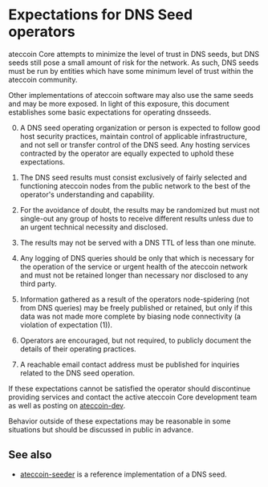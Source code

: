 Expectations for DNS Seed operators
====================================

ateccoin Core attempts to minimize the level of trust in DNS seeds,
but DNS seeds still pose a small amount of risk for the network.
As such, DNS seeds must be run by entities which have some minimum
level of trust within the ateccoin community.

Other implementations of ateccoin software may also use the same
seeds and may be more exposed. In light of this exposure, this
document establishes some basic expectations for operating dnsseeds.

0. A DNS seed operating organization or person is expected to follow good
host security practices, maintain control of applicable infrastructure,
and not sell or transfer control of the DNS seed. Any hosting services
contracted by the operator are equally expected to uphold these expectations.

1. The DNS seed results must consist exclusively of fairly selected and
functioning ateccoin nodes from the public network to the best of the
operator's understanding and capability.

2. For the avoidance of doubt, the results may be randomized but must not
single-out any group of hosts to receive different results unless due to an
urgent technical necessity and disclosed.

3. The results may not be served with a DNS TTL of less than one minute.

4. Any logging of DNS queries should be only that which is necessary
for the operation of the service or urgent health of the ateccoin
network and must not be retained longer than necessary nor disclosed
to any third party.

5. Information gathered as a result of the operators node-spidering
(not from DNS queries) may be freely published or retained, but only
if this data was not made more complete by biasing node connectivity
(a violation of expectation (1)).

6. Operators are encouraged, but not required, to publicly document the
details of their operating practices.

7. A reachable email contact address must be published for inquiries
related to the DNS seed operation.

If these expectations cannot be satisfied the operator should
discontinue providing services and contact the active ateccoin
Core development team as well as posting on
[ateccoin-dev](https://groups.google.com/forum/#!forum/ateccoin-dev).

Behavior outside of these expectations may be reasonable in some
situations but should be discussed in public in advance.

See also
----------
- [ateccoin-seeder](https://github.com/pooler/ateccoin-seeder) is a reference implementation of a DNS seed.
